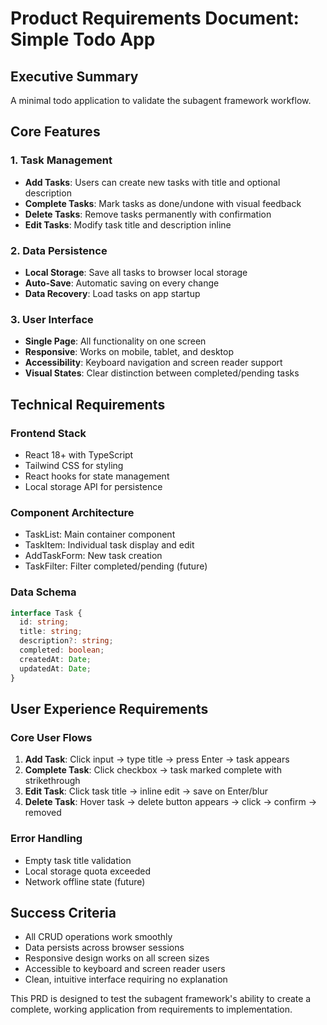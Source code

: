 # Product Requirements Document: Simple Todo App

## Executive Summary
A minimal todo application to validate the subagent framework workflow.

## Core Features

### 1. Task Management
- **Add Tasks**: Users can create new tasks with title and optional description
- **Complete Tasks**: Mark tasks as done/undone with visual feedback
- **Delete Tasks**: Remove tasks permanently with confirmation
- **Edit Tasks**: Modify task title and description inline

### 2. Data Persistence  
- **Local Storage**: Save all tasks to browser local storage
- **Auto-Save**: Automatic saving on every change
- **Data Recovery**: Load tasks on app startup

### 3. User Interface
- **Single Page**: All functionality on one screen
- **Responsive**: Works on mobile, tablet, and desktop
- **Accessibility**: Keyboard navigation and screen reader support
- **Visual States**: Clear distinction between completed/pending tasks

## Technical Requirements

### Frontend Stack
- React 18+ with TypeScript
- Tailwind CSS for styling
- React hooks for state management
- Local storage API for persistence

### Component Architecture
- TaskList: Main container component
- TaskItem: Individual task display and edit
- AddTaskForm: New task creation
- TaskFilter: Filter completed/pending (future)

### Data Schema
```typescript
interface Task {
  id: string;
  title: string;
  description?: string;
  completed: boolean;
  createdAt: Date;
  updatedAt: Date;
}
```

## User Experience Requirements

### Core User Flows
1. **Add Task**: Click input → type title → press Enter → task appears
2. **Complete Task**: Click checkbox → task marked complete with strikethrough
3. **Edit Task**: Click task title → inline edit → save on Enter/blur
4. **Delete Task**: Hover task → delete button appears → click → confirm → removed

### Error Handling
- Empty task title validation
- Local storage quota exceeded
- Network offline state (future)

## Success Criteria
- All CRUD operations work smoothly
- Data persists across browser sessions  
- Responsive design works on all screen sizes
- Accessible to keyboard and screen reader users
- Clean, intuitive interface requiring no explanation

This PRD is designed to test the subagent framework's ability to create a complete, working application from requirements to implementation.
